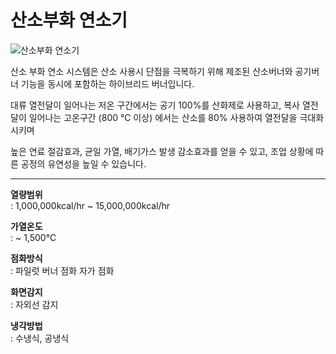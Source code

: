 # 산소부화 연소기

![산소부화 연소기](https://cdn.imweb.me/thumbnail/20180118/5a6061391ea71.jpg)

산소 부화 연소 시스템은 산소 사용시 단점을 극복하기 위해 제조된 산소버너와 공기버너 기능을 동시에 포함하는 하이브리드 버너입니다.

대류 열전달이 일어나는 저온 구간에서는 공기 100%를 산화제로 사용하고, 복사 열전달이 일어나는 고온구간 (800 ℃ 이상) 에서는 산소를 80% 사용하여 열전달을 극대화시키며

높은 연료 절감효과, 균일 가열, 배기가스 발생 감소효과를 얻을 수 있고, 조업 상황에 따른 공정의 유연성을 높일 수 있습니다.

---

**열량범위**  
: 1,000,000kcal/hr ~ 15,000,000kcal/hr

**가열온도**  
: ~ 1,500℃

**점화방식**  
: 파일럿 버너 점화 자가 점화

**화면감지**  
: 자외선 감지

**냉각방법**  
: 수냉식, 공냉식
